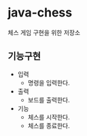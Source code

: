 # java-chess
체스 게임 구현을 위한 저장소

## 기능구현
- 입력
    - 명령을 입력한다.
- 출력
    - 보드를 출력한다.
- 기능
    - 체스를 시작한다.
    - 체스를 종료한다.
    